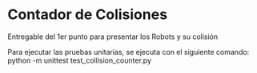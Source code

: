 # Contador de Colisiones

Entregable del 1er punto para presentar los Robots y su colisión

Para ejecutar las pruebas unitarias, se ejecuta con el siguiente comando: python -m unittest test_collision_counter.py
